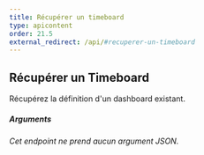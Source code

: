```yaml
---
title: Récupérer un timeboard
type: apicontent
order: 21.5
external_redirect: /api/#recuperer-un-timeboard
---
```


## Récupérer un Timeboard
Récupérez la définition d'un dashboard existant.

##### Arguments
*Cet endpoint ne prend aucun argument JSON.*

